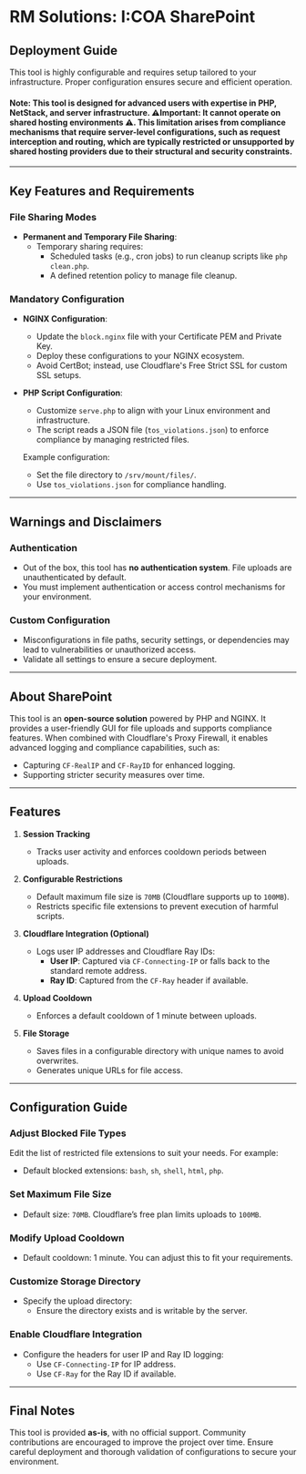 # RM Solutions: I:COA SharePoint

## Deployment Guide

This tool is highly configurable and requires setup tailored to your infrastructure. Proper configuration ensures secure and efficient operation.

#### **Note**: This tool is designed for advanced users with expertise in PHP, NetStack, and server infrastructure. ⚠️**Important**: It **cannot** operate on shared hosting environments ⚠️. This limitation arises from compliance mechanisms that require server-level configurations, such as request interception and routing, which are typically restricted or unsupported by shared hosting providers due to their structural and security constraints.
---

## Key Features and Requirements

### File Sharing Modes
- **Permanent and Temporary File Sharing**:
  - Temporary sharing requires:
    - Scheduled tasks (e.g., cron jobs) to run cleanup scripts like `php clean.php`.
    - A defined retention policy to manage file cleanup.

### Mandatory Configuration
- **NGINX Configuration**:
  - Update the `block.nginx` file with your Certificate PEM and Private Key.
  - Deploy these configurations to your NGINX ecosystem.
  - Avoid CertBot; instead, use Cloudflare's Free Strict SSL for custom SSL setups.

- **PHP Script Configuration**:
  - Customize `serve.php` to align with your Linux environment and infrastructure.
  - The script reads a JSON file (`tos_violations.json`) to enforce compliance by managing restricted files.

  Example configuration:
  - Set the file directory to `/srv/mount/files/`.
  - Use `tos_violations.json` for compliance handling.

---

## Warnings and Disclaimers

### Authentication
- Out of the box, this tool has **no authentication system**. File uploads are unauthenticated by default.
- You must implement authentication or access control mechanisms for your environment.

### Custom Configuration
- Misconfigurations in file paths, security settings, or dependencies may lead to vulnerabilities or unauthorized access.
- Validate all settings to ensure a secure deployment.

---

## About SharePoint

This tool is an **open-source solution** powered by PHP and NGINX. It provides a user-friendly GUI for file uploads and supports compliance features. When combined with Cloudflare's Proxy Firewall, it enables advanced logging and compliance capabilities, such as:
- Capturing `CF-RealIP` and `CF-RayID` for enhanced logging.
- Supporting stricter security measures over time.

---

## Features

1. **Session Tracking**  
   - Tracks user activity and enforces cooldown periods between uploads.

2. **Configurable Restrictions**  
   - Default maximum file size is `70MB` (Cloudflare supports up to `100MB`).
   - Restricts specific file extensions to prevent execution of harmful scripts.

3. **Cloudflare Integration (Optional)**  
   - Logs user IP addresses and Cloudflare Ray IDs:
     - **User IP**: Captured via `CF-Connecting-IP` or falls back to the standard remote address.
     - **Ray ID**: Captured from the `CF-Ray` header if available.

4. **Upload Cooldown**  
   - Enforces a default cooldown of 1 minute between uploads.

5. **File Storage**  
   - Saves files in a configurable directory with unique names to avoid overwrites.
   - Generates unique URLs for file access.

---

## Configuration Guide

### Adjust Blocked File Types
Edit the list of restricted file extensions to suit your needs. For example:
- Default blocked extensions: `bash`, `sh`, `shell`, `html`, `php`.

### Set Maximum File Size
- Default size: `70MB`. Cloudflare’s free plan limits uploads to `100MB`.

### Modify Upload Cooldown
- Default cooldown: 1 minute. You can adjust this to fit your requirements.

### Customize Storage Directory
- Specify the upload directory:
  - Ensure the directory exists and is writable by the server.

### Enable Cloudflare Integration
- Configure the headers for user IP and Ray ID logging:
  - Use `CF-Connecting-IP` for IP address.
  - Use `CF-Ray` for the Ray ID if available.

---

## Final Notes

This tool is provided **as-is**, with no official support. Community contributions are encouraged to improve the project over time. Ensure careful deployment and thorough validation of configurations to secure your environment.
